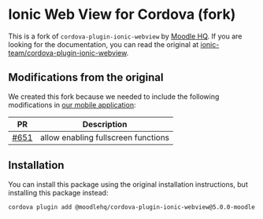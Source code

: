 <!--
# license: Licensed to the Apache Software Foundation (ASF) under one
#         or more contributor license agreements.  See the NOTICE file
#         distributed with this work for additional information
#         regarding copyright ownership.  The ASF licenses this file
#         to you under the Apache License, Version 2.0 (the
#         "License"); you may not use this file except in compliance
#         with the License.  You may obtain a copy of the License at
#
#           http://www.apache.org/licenses/LICENSE-2.0
#
#         Unless required by applicable law or agreed to in writing,
#         software distributed under the License is distributed on an
#         "AS IS" BASIS, WITHOUT WARRANTIES OR CONDITIONS OF ANY
#         KIND, either express or implied.  See the License for the
#         specific language governing permissions and limitations
#         under the License.
-->

<!-- TODO: remove beta in README.md and CONTRIBUTING.md -->

# Ionic Web View for Cordova (fork)

This is a fork of `cordova-plugin-ionic-webview` by [Moodle HQ](https://moodle.com/). If you are looking for the documentation, you can read the original at [ionic-team/cordova-plugin-ionic-webview](https://github.com/ionic-team/cordova-plugin-ionic-webview).

## Modifications from the original

We created this fork because we needed to include the following modifications in [our mobile application](https://github.com/moodlehq/moodleapp):

| PR | Description |
| -- | ----------- |
| [#651](https://github.com/ionic-team/cordova-plugin-ionic-webview/pull/651) | allow enabling fullscreen functions |

## Installation

You can install this package using the original installation instructions, but installing this package instead:

```sh
cordova plugin add @moodlehq/cordova-plugin-ionic-webview@5.0.0-moodle.1
```
